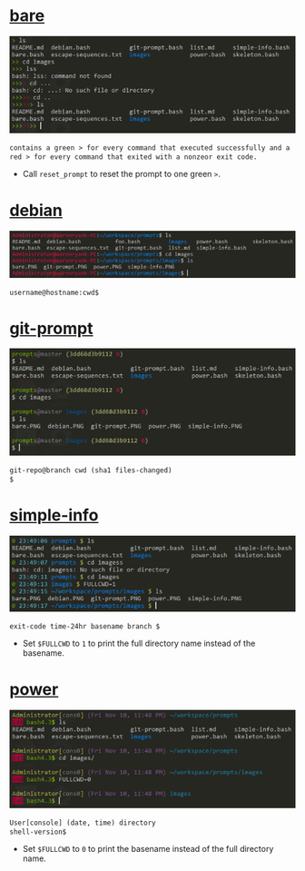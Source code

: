# [bare](bare.bash)

![bare.bash](images/bare.PNG)

    contains a green > for every command that executed successfully and a red > for every command that exited with a nonzeor exit code.

 - Call `reset_prompt` to reset the prompt to one green <code>&gt;</code>.

# [debian](debian.bash)

![debian.bash](images/debian.PNG)

    username@hostname:cwd$

# [git-prompt](git-prompt.bash)

![git-prompt.bash](images/git-prompt.PNG)

    git-repo@branch cwd (sha1 files-changed)
    $ 

# [simple-info](simple-info.bash)

![simple-info.bash](images/simple-info.PNG)

    exit-code time-24hr basename branch $ 

 - Set `$FULLCWD` to `1` to print the full directory name instead of the basename.

# [power](power.bash)

![power.bash](images/power.PNG)

    User[console] (date, time) directory
    shell-version$ 

 - Set `$FULLCWD` to `0` to print the basename instead of the full directory name.
